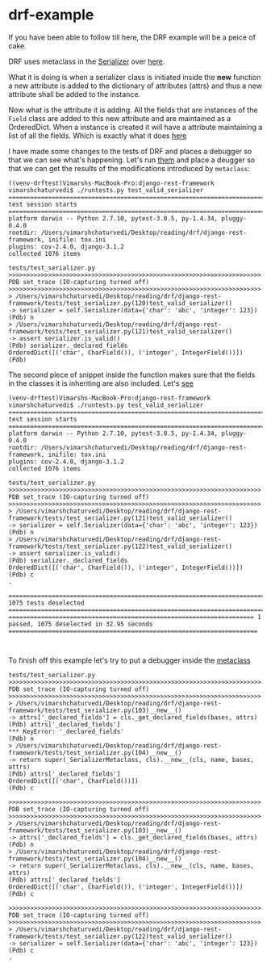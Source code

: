 # drf-example

If you have been able to follow till here, the DRF example will be a peice of cake.

DRF uses metaclass in the [Serializer](https://github.com/encode/django-rest-framework/blob/master/rest_framework/serializers.py#L349) over [here](https://github.com/encode/django-rest-framework/blob/master/rest_framework/serializers.py#L288).

What it is doing is when a serializer class is initiated inside the __new__ function a new attribute is added to the dictionary of attributes (attrs) and thus a new attribute shall be added to the instance. 

Now what is the attribute it is adding. All the fields that are instances of the `Field` class are added to this new attribute and are maintained as a OrderedDict. When a instance is created it will have a attribute maintaining a list of all the fields. Which is exactly what it does [here](https://github.com/encode/django-rest-framework/blob/master/rest_framework/serializers.py#L382)

I have made some changes to the tests of DRF and places a debugger so that we can see what's happening. 
Let's run [them](https://github.com/vimarshc/django-rest-framework/blob/dd2230cd8baf08d3cc645eb6c7098fb52122f001/tests/test_serializer.py#L119) and place a deugger so that we can get the results of the modifications introduced by `metaclass`:
```
((venv-drftest)Vimarshs-MacBook-Pro:django-rest-framework vimarshchaturvedi$ ./runtests.py test_valid_serializer
================================================================================ test session starts ================================================================================
platform darwin -- Python 2.7.10, pytest-3.0.5, py-1.4.34, pluggy-0.4.0
rootdir: /Users/vimarshchaturvedi/Desktop/reading/drf/django-rest-framework, inifile: tox.ini
plugins: cov-2.4.0, django-3.1.2
collected 1076 items 

tests/test_serializer.py 
>>>>>>>>>>>>>>>>>>>>>>>>>>>>>>>>>>>>>>>>>>>>>>>>>>>>>>>>>>>>>>>>>>>>>> PDB set_trace (IO-capturing turned off) >>>>>>>>>>>>>>>>>>>>>>>>>>>>>>>>>>>>>>>>>>>>>>>>>>>>>>>>>>>>>>>>>>>>>>
> /Users/vimarshchaturvedi/Desktop/reading/drf/django-rest-framework/tests/test_serializer.py(120)test_valid_serializer()
-> serializer = self.Serializer(data={'char': 'abc', 'integer': 123})
(Pdb) n
> /Users/vimarshchaturvedi/Desktop/reading/drf/django-rest-framework/tests/test_serializer.py(121)test_valid_serializer()
-> assert serializer.is_valid()
(Pdb) serializer._declared_fields
OrderedDict([('char', CharField()), ('integer', IntegerField())])
(Pdb) 

```


The second piece of snippet inside the function makes sure that the fields in the classes it is inheriting are also included. Let's [see](https://github.com/vimarshc/django-rest-framework/blob/bf686cf4f6309b8757ea7b20f9f4bcd710bbe003/tests/test_serializer.py#L121) 
```
(venv-drftest)Vimarshs-MacBook-Pro:django-rest-framework vimarshchaturvedi$ ./runtests.py test_valid_serializer
================================================================================ test session starts ================================================================================
platform darwin -- Python 2.7.10, pytest-3.0.5, py-1.4.34, pluggy-0.4.0
rootdir: /Users/vimarshchaturvedi/Desktop/reading/drf/django-rest-framework, inifile: tox.ini
plugins: cov-2.4.0, django-3.1.2
collected 1076 items 

tests/test_serializer.py 
>>>>>>>>>>>>>>>>>>>>>>>>>>>>>>>>>>>>>>>>>>>>>>>>>>>>>>>>>>>>>>>>>>>>>> PDB set_trace (IO-capturing turned off) >>>>>>>>>>>>>>>>>>>>>>>>>>>>>>>>>>>>>>>>>>>>>>>>>>>>>>>>>>>>>>>>>>>>>>
> /Users/vimarshchaturvedi/Desktop/reading/drf/django-rest-framework/tests/test_serializer.py(121)test_valid_serializer()
-> serializer = self.Serializer(data={'char': 'abc', 'integer': 123})
(Pdb) n
> /Users/vimarshchaturvedi/Desktop/reading/drf/django-rest-framework/tests/test_serializer.py(122)test_valid_serializer()
-> assert serializer.is_valid()
(Pdb) serializer._declared_fields
OrderedDict([('char', CharField()), ('integer', IntegerField())])
(Pdb) c
.

=============================================================================== 1075 tests deselected ===============================================================================
==================================================================== 1 passed, 1075 deselected in 32.95 seconds =====================================================================



```


To finish off this example let's try to put a debugger inside the [metaclass](https://github.com/vimarshc/django-rest-framework/blob/69f93e00bac5b519f12a4214711732c66ddfb041/tests/test_serializer.py#L102)


```
tests/test_serializer.py 
>>>>>>>>>>>>>>>>>>>>>>>>>>>>>>>>>>>>>>>>>>>>>>>>>>>>>>>>>>>>>>>>>>>>>> PDB set_trace (IO-capturing turned off) >>>>>>>>>>>>>>>>>>>>>>>>>>>>>>>>>>>>>>>>>>>>>>>>>>>>>>>>>>>>>>>>>>>>>>
> /Users/vimarshchaturvedi/Desktop/reading/drf/django-rest-framework/tests/test_serializer.py(103)__new__()
-> attrs['_declared_fields'] = cls._get_declared_fields(bases, attrs)
(Pdb) attrs['_declared_fields']
*** KeyError: '_declared_fields'
(Pdb) n
> /Users/vimarshchaturvedi/Desktop/reading/drf/django-rest-framework/tests/test_serializer.py(104)__new__()
-> return super(_SerializerMetaclass, cls).__new__(cls, name, bases, attrs)
(Pdb) attrs['_declared_fields']
OrderedDict([('char', CharField())])
(Pdb) c

>>>>>>>>>>>>>>>>>>>>>>>>>>>>>>>>>>>>>>>>>>>>>>>>>>>>>>>>>>>>>>>>>>>>>> PDB set_trace (IO-capturing turned off) >>>>>>>>>>>>>>>>>>>>>>>>>>>>>>>>>>>>>>>>>>>>>>>>>>>>>>>>>>>>>>>>>>>>>>
> /Users/vimarshchaturvedi/Desktop/reading/drf/django-rest-framework/tests/test_serializer.py(103)__new__()
-> attrs['_declared_fields'] = cls._get_declared_fields(bases, attrs)
(Pdb) n
> /Users/vimarshchaturvedi/Desktop/reading/drf/django-rest-framework/tests/test_serializer.py(104)__new__()
-> return super(_SerializerMetaclass, cls).__new__(cls, name, bases, attrs)
(Pdb) attrs['_declared_fields']
OrderedDict([('char', CharField()), ('integer', IntegerField())])
(Pdb) c

>>>>>>>>>>>>>>>>>>>>>>>>>>>>>>>>>>>>>>>>>>>>>>>>>>>>>>>>>>>>>>>>>>>>>> PDB set_trace (IO-capturing turned off) >>>>>>>>>>>>>>>>>>>>>>>>>>>>>>>>>>>>>>>>>>>>>>>>>>>>>>>>>>>>>>>>>>>>>>
> /Users/vimarshchaturvedi/Desktop/reading/drf/django-rest-framework/tests/test_serializer.py(122)test_valid_serializer()
-> serializer = self.Serializer(data={'char': 'abc', 'integer': 123})
(Pdb) c
.

```



